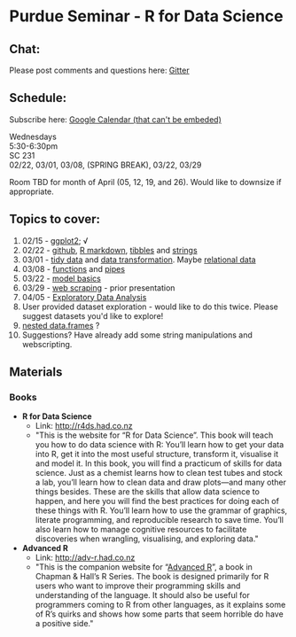 # Purdue Seminar - R for Data Science

## Chat:

Please post comments and questions here: [Gitter](https://gitter.im/r4ds-purdue/Lobby?utm_source=share-link&utm_medium=link&utm_campaign=share-link)
 

## Schedule:

Subscribe here: [Google Calendar (that can't be embeded)](https://calendar.google.com/calendar/embed?src=4aiemu59kqid73n3dkojvt9ics%40group.calendar.google.com&ctz=America/New_York&mode=AGENDA)


Wednesdays<br/>
5:30-6:30pm <br/>
SC 231 <br/>
02/22, 03/01, 03/08, (SPRING BREAK), 03/22, 03/29

Room TBD for month of April (05, 12, 19, and 26).  Would like to downsize if appropriate.

## Topics to cover:

1. 02/15 - [ggplot2](http://r4ds.had.co.nz/data-visualisation.html); √
1. 02/22 - [github](https://desktop.github.com), [R markdown](http://r4ds.had.co.nz/r-markdown.html), [tibbles](http://r4ds.had.co.nz/tibbles.html) and [strings](http://r4ds.had.co.nz/strings.html)
1. 03/01 - [tidy data](http://r4ds.had.co.nz/tidy-data.html) and [data transformation](http://r4ds.had.co.nz/transform.html). Maybe [relational data](http://r4ds.had.co.nz/relational-data.html)
1. 03/08 - [functions](http://r4ds.had.co.nz/functions.html) and [pipes](http://r4ds.had.co.nz/pipes.html)
1. 03/22 - [model basics](http://r4ds.had.co.nz/model-basics.html)
1. 03/29 - [web scraping](https://github.com/schloerke/presentation-2015_10_20-web_scraping/blob/master/Web%20scraping.pdf) - prior presentation
1. 04/05 - [Exploratory Data Analysis](http://r4ds.had.co.nz/exploratory-data-analysis.html)
1. User provided dataset exploration - would like to do this twice.  Please suggest datasets you'd like to explore!
1. [nested data.frames](http://r4ds.had.co.nz/many-models.html#list-columns-1) ?
1. Suggestions? Have already add some string manipulations and webscripting.



## Materials

### Books

* **R for Data Science**
    * Link: http://r4ds.had.co.nz
    * "This is the website for “R for Data Science”. This book will teach you how to do data science with R: You’ll learn how to get your data into R, get it into the most useful structure, transform it, visualise it and model it. In this book, you will find a practicum of skills for data science. Just as a chemist learns how to clean test tubes and stock a lab, you’ll learn how to clean data and draw plots—and many other things besides. These are the skills that allow data science to happen, and here you will find the best practices for doing each of these things with R. You’ll learn how to use the grammar of graphics, literate programming, and reproducible research to save time. You’ll also learn how to manage cognitive resources to facilitate discoveries when wrangling, visualising, and exploring data."
* **Advanced R**
    * Link: http://adv-r.had.co.nz
    * "This is the companion website for “[Advanced R](http://amzn.com/1466586966?tag=devtools-20)”, a book in Chapman & Hall’s R Series. The book is designed primarily for R users who want to improve their programming skills and understanding of the language. It should also be useful for programmers coming to R from other languages, as it explains some of R’s quirks and shows how some parts that seem horrible do have a positive side."
